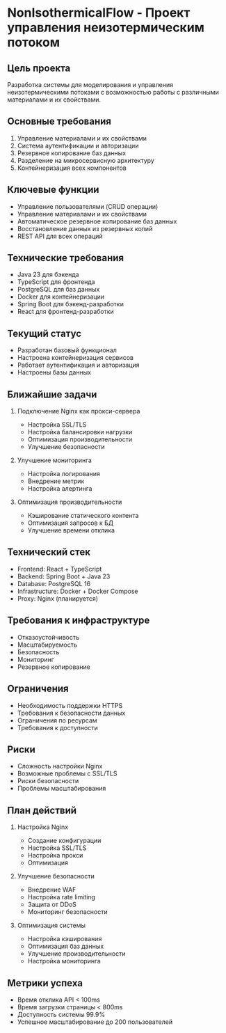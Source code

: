 # NonIsothermicalFlow - Проект управления неизотермическим потоком

## Цель проекта
Разработка системы для моделирования и управления неизотермическими потоками с возможностью работы с различными материалами и их свойствами.

## Основные требования
1. Управление материалами и их свойствами
2. Система аутентификации и авторизации
3. Резервное копирование баз данных
4. Разделение на микросервисную архитектуру
5. Контейнеризация всех компонентов

## Ключевые функции
- Управление пользователями (CRUD операции)
- Управление материалами и их свойствами
- Автоматическое резервное копирование баз данных
- Восстановление данных из резервных копий
- REST API для всех операций

## Технические требования
- Java 23 для бэкенда
- TypeScript для фронтенда
- PostgreSQL для баз данных
- Docker для контейнеризации
- Spring Boot для бэкенд-разработки
- React для фронтенд-разработки

## Текущий статус
- Разработан базовый функционал
- Настроена контейнеризация сервисов
- Работает аутентификация и авторизация
- Настроены базы данных

## Ближайшие задачи
1. Подключение Nginx как прокси-сервера
   - Настройка SSL/TLS
   - Настройка балансировки нагрузки
   - Оптимизация производительности
   - Улучшение безопасности

2. Улучшение мониторинга
   - Настройка логирования
   - Внедрение метрик
   - Настройка алертинга

3. Оптимизация производительности
   - Кэширование статического контента
   - Оптимизация запросов к БД
   - Улучшение времени отклика

## Технический стек
- Frontend: React + TypeScript
- Backend: Spring Boot + Java 23
- Database: PostgreSQL 16
- Infrastructure: Docker + Docker Compose
- Proxy: Nginx (планируется)

## Требования к инфраструктуре
- Отказоустойчивость
- Масштабируемость
- Безопасность
- Мониторинг
- Резервное копирование

## Ограничения
- Необходимость поддержки HTTPS
- Требования к безопасности данных
- Ограничения по ресурсам
- Требования к доступности

## Риски
- Сложность настройки Nginx
- Возможные проблемы с SSL/TLS
- Риски безопасности
- Проблемы масштабирования

## План действий
1. Настройка Nginx
   - Создание конфигурации
   - Настройка SSL/TLS
   - Настройка прокси
   - Оптимизация

2. Улучшение безопасности
   - Внедрение WAF
   - Настройка rate limiting
   - Защита от DDoS
   - Мониторинг безопасности

3. Оптимизация системы
   - Настройка кэширования
   - Оптимизация баз данных
   - Улучшение производительности
   - Настройка мониторинга

## Метрики успеха
- Время отклика API < 100ms
- Время загрузки страницы < 800ms
- Доступность системы 99.9%
- Успешное масштабирование до 200 пользователей 